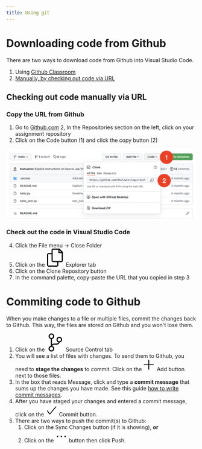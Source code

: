 ```yaml
---
title: Using git
---
```


# Downloading code from Github

There are two ways to download code from Github into Visual Studio Code.

1. Using [Github Classroom](classroom.md)
2. [Manually, by checking out code via URL](#checking-out-code-manually-via-url)

## Checking out code manually via URL

### Copy the URL from Github

1. Go to [Github.com](https://github.com/)
2, In the Repositories section on the left, click on your assignment repository
3. Click on the Code button (1) and click the copy button (2)

![Checkout from Github](img/checkout.png)

### Check out the code in Visual Studio Code

4. Click the File menu → Close Folder
5. Click on the ![Explorer](../img/files.svg) Explorer tab
6. Click on the Clone Repository button
7. In the command palette, copy-paste the URL that you copied in step 3

# Commiting code to Github

When you make changes to a file or multiple files, commit the changes back to Github. This way, the files are stored on Github and you won't lose them.

1. Click on the ![Source Control](../img/source-control.svg) Source Control tab
2. You will see a list of files with changes. To send them to Github, you need to **stage the changes** to commit. Click on the ![Add](../img/add.svg) Add button next to those files.
3. In the box that reads Message, click and type a **commit message** that sums up the changes you have made. See this guide [how to write commit messages](https://gist.github.com/robertpainsi/b632364184e70900af4ab688decf6f53).
4. After you have staged your changes and entered a commit message, click on the ![Commit](../img/check.svg) Commit button.
5. There are two ways to push the commit(s) to Github:
   1. Click on the Sync Changes button (if it is showing), **or**
   2. Click on the ![Ellipsis](../img/ellipsis.svg) button then click Push.